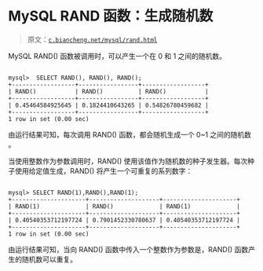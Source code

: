# MySQL RAND 函数：生成随机数

> 原文：[`c.biancheng.net/mysql/rand.html`](http://c.biancheng.net/mysql/rand.html)

MySQL RAND() 函数被调用时，可以产生一个在 0 和 1 之间的随机数。

```

mysql>  SELECT RAND(), RAND(), RAND();
+------------------+-----------------+------------------+
| RAND()           | RAND()          | RAND()           |
+------------------+-----------------+------------------+
| 0.45464584925645 | 0.1824410643265 | 0.54826780459682 |
+------------------+-----------------+------------------+
1 row in set (0.00 sec) 
```

由运行结果可知，每次调用 RAND() 函数，都会随机生成一个 0~1 之间的随机数 。

当使用整数作为参数调用时，RAND() 使用该值作为随机数的种子发生器。每次种子使用给定值生成，RAND() 将产生一个可重复的系列数字：

```

mysql> SELECT RAND(1),RAND(),RAND(1);
+---------------------+--------------------+---------------------+
| RAND(1)             | RAND()             | RAND(1)             |
+---------------------+--------------------+---------------------+
| 0.40540353712197724 | 0.7901452330780637 | 0.40540353712197724 |
+---------------------+--------------------+---------------------+
1 row in set (0.00 sec)
```

由运行结果可知，当向 RAND() 函数中传入一个整数作为参数是，RAND() 函数产生的随机数可以重复。